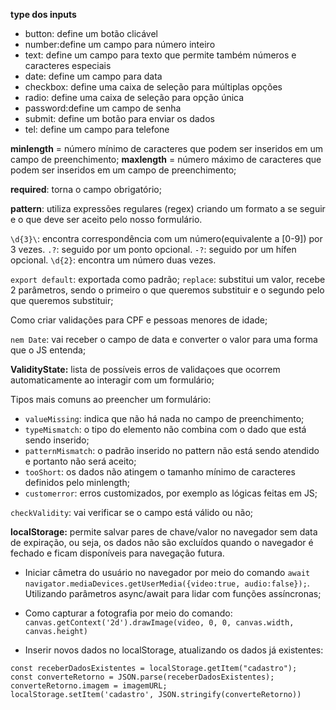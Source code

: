 **type dos inputs** 

* button: define um botão clicável
* number:define um campo para número inteiro
* text: define um campo para texto que permite também números e caracteres especiais
* date: define um campo para data
* checkbox: define uma caixa de seleção para múltiplas opções
* radio: define uma caixa de seleção para opção única
* password:define um campo de senha
* submit: define um botão para enviar os dados
* tel: define um campo para telefone

**minlength** = número mínimo de caracteres que podem ser inseridos em um campo de preenchimento;
**maxlength** = número máximo de caracteres que podem ser inseridos em um campo de preenchimento;

**required**: torna o campo obrigatório;

**pattern**: utiliza expressões regulares (regex) criando um formato a se seguir e o que deve ser aceito pelo nosso formulário.

`\d{3}\`: encontra correspondência com um número(equivalente a [0-9]) por 3 vezes.
`.?`: seguido por um ponto opcional.
`-?`: seguido por um hífen opcional.
`\d{2}`: encontra um número duas vezes.

`export default`: exportada como padrão;
`replace`: substitui um valor, recebe 2 parâmetros, sendo o primeiro o que queremos substituir e o segundo pelo que queremos substituir;

Como criar validações para CPF e pessoas menores de idade;

`nem Date`: vai receber o campo de data e converter o valor para uma forma que o JS entenda;

**ValidityState:** lista de possíveis erros de validaçoes que ocorrem automaticamente ao interagir com um formulário;

Tipos mais comuns ao preencher um formulário: 

* `valueMissing`: indica que não há nada no campo de preenchimento;
* `typeMismatch`: o tipo do elemento não combina com o dado que está sendo inserido;
* `patternMismatch`:  o padrão inserido no pattern não está sendo atendido e portanto não será aceito;
* `tooShort`: os dados não atingem o tamanho mínimo de caracteres definidos pelo minlength;
* `customerror`: erros customizados, por exemplo as lógicas feitas em JS;

`checkValidity`: vai verificar se o campo está válido ou não;

**localStorage:** permite salvar pares de chave/valor no navegador sem data de expiração, ou seja, os dados não são excluídos quando o navegador é fechado e ficam disponíveis para navegação futura. 

* Iniciar câmetra do usuário no navegador por meio do comando `await navigator.mediaDevices.getUserMedia({video:true, audio:false});`. Utilizando parâmetros async/await para lidar com funções assíncronas;

* Como capturar a fotografia por meio do comando: `canvas.getContext('2d').drawImage(video, 0, 0, canvas.width, canvas.height)`

* Inserir novos dados no localStorage, atualizando os dados já existentes:
```
const receberDadosExistentes = localStorage.getItem("cadastro");
const converteRetorno = JSON.parse(receberDadosExistentes);
converteRetorno.imagem = imagemURL;
localStorage.setItem('cadastro', JSON.stringify(converteRetorno))
```

